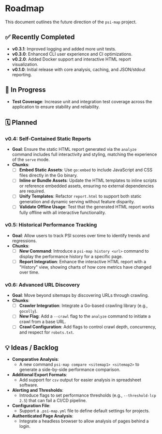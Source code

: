 # Roadmap

This document outlines the future direction of the `psi-map` project.

## ✅ Recently Completed

- **v0.3.1**: Improved logging and added more unit tests.
- **v0.3.0**: Enhanced CLI user experience and CI optimizations.
- **v0.2.0**: Added Docker support and interactive HTML report visualization.
- **v0.1.0**: Initial release with core analysis, caching, and JSON/stdout reporting.

## 🚧 In Progress

- **Test Coverage**: Increase unit and integration test coverage across the application to ensure stability and reliability.

## 🗓️ Planned

### v0.4: Self-Contained Static Reports

- **Goal**: Ensure the static HTML report generated via the `analyze` command includes full interactivity and styling, matching the experience of the `serve` mode.
- **Chunks**:
  - [ ] **Embed Static Assets**: Use `go:embed` to include JavaScript and CSS files directly in the Go binary.
  - [ ] **Inline or Bundle Assets**: Update the HTML templates to inline scripts or reference embedded assets, ensuring no external dependencies are required.
  - [ ] **Unify Templates**: Refactor `report.html` to support both static generation and dynamic serving without feature disparity.
  - [ ] **Validate Offline Usage**: Test that the generated HTML report works fully offline with all interactive functionality.

### v0.5: Historical Performance Tracking

- **Goal**: Allow users to track PSI scores over time to identify trends and regressions.
- **Chunks**:
  - [ ] **New Command**: Introduce a `psi-map history <url>` command to display the performance history for a specific page.
  - [ ] **Report Integration**: Enhance the interactive HTML report with a "History" view, showing charts of how core metrics have changed over time.

### v0.6: Advanced URL Discovery

- **Goal**: Move beyond sitemaps by discovering URLs through crawling.
- **Chunks**:
  - [ ] **Crawler Integration**: Integrate a Go-based crawling library (e.g., `gocolly`).
  - [ ] **New Flag**: Add a `--crawl` flag to the `analyze` command to initiate a crawl from a base URL.
  - [ ] **Crawl Configuration**: Add flags to control crawl depth, concurrency, and respect for `robots.txt`.

## 💡 Ideas / Backlog

- **Comparative Analysis**:
  - A new command `psi-map compare <sitemap1> <sitemap2>` to generate a side-by-side performance comparison.
- **Additional Export Formats**:
  - Add support for `csv` output for easier analysis in spreadsheet software.
- **Alerting and Thresholds**:
  - Introduce flags to set performance thresholds (e.g., `--threshold-lcp 2.5`) that can fail a CI/CD pipeline.
- **Configuration File**:
  - Support a `.psi-map.yml` file to define default settings for projects.
- **Authenticated Page Analysis**:
  - Integrate a headless browser to allow analysis of pages behind a login.
